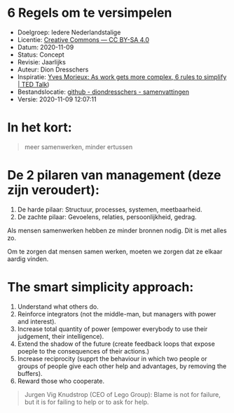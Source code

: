 # 6 Regels om te versimpelen

* Doelgroep: Iedere Nederlandstalige
* Licentie: [Creative Commons — CC BY-SA 4.0](https://creativecommons.org/licenses/by-sa/4.0/)
* Datum: 2020-11-09
* Status: Concept
* Revisie: Jaarlijks
* Auteur: Dion Dresschers
* Inspiratie: [Yves Morieux: As work gets more complex, 6 rules to simplify | TED Talk](https://www.ted.com/talks/yves_morieux_as_work_gets_more_complex_6_rules_to_simplify))
* Bestandslocatie: [github - diondresschers - samenvattingen](https://github.com/diondresschers/samenvattingen/blob/master/6_rules_to_simplify.md)
* Versie: 2020-11-09 12:07:11

# In het kort:

> meer samenwerken, minder ertussen

# De 2 pilaren van management (deze zijn veroudert):

1. De harde pilaar: Structuur, processes, systemen, meetbaarheid.
2. De zachte pilaar: Gevoelens, relaties, persoonlijkheid, gedrag.

Als mensen samenwerken hebben ze minder bronnen nodig. Dit is met alles zo.

Om te zorgen dat mensen samen werken, moeten we zorgen dat ze elkaar aardig vinden.

# The smart simplicity approach:

1. Understand what others do.
1. Reinforce integrators (not the middle-man, but managers with power and interest).
1. Increase total quantity of power (empower everybody to use their judgement, their intelligence).
1. Extend the shadow of the future (create feedback loops that expose poeple to the consequences of their actions.)
1. Increase reciprocity (supprt the behaviour in which two people or groups of people give each other help and advantages, by removing the buffers).
1. Reward those who cooperate.

> Jurgen Vig Knudstrop (CEO of Lego Group): Blame is not for failure, but it is for failing to help or to ask for help.


